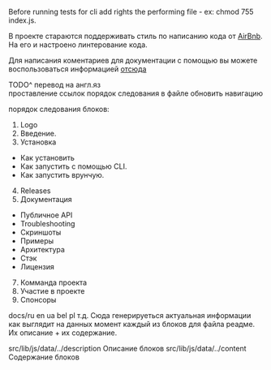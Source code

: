 Before running tests for cli add rights the performing file - ex: chmod 755 index.js.

В проекте стараются поддерживать стиль по написанию кода от [AirBnb](docs/airBnb/). На его и настроено линтерование кода.

Для написания коментариев для документации с помощью  вы можете воспользоваться информацией [отсюда](docs/jsDoc/guide/)


TODO^
    перевод на англ.яз\
    проставление ссылок []()
    порядок следования в файле
    обновить навигацию



порядок следования блоков:
1. Logo
2. Введение.
3. Установка
 * Как установить
 * Как запустить с помощью CLI.
 * Как запустить врунчую.
4. Releases
5. Документация
 * Публичное API
 * Troubleshooting
 * Скриншоты
 * Примеры
 * Архитектура
 * Стэк
 * Лицензия
7. Комманда проекта
8. Участие в проекте
9. Спонсоры


docs/ru en ua bel pl т.д. Сюда генерируеться актуальная информации как выглядит на данных момент каждый из блоков для файла реадме. Их описание + их содержание.

src/lib/js/data/../description Описание блоков
src/lib/js/data/../content Содержание блоков

